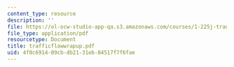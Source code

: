 ```yaml
---
content_type: resource
description: ''
file: https://ol-ocw-studio-app-qa.s3.amazonaws.com/courses/1-225j-transportation-flow-systems-fall-2002/4f0c691409cbdb2131eb84517f7f6fae_trafficflowwrapup.pdf
file_type: application/pdf
resourcetype: Document
title: trafficflowwrapup.pdf
uid: 4f0c6914-09cb-db21-31eb-84517f7f6fae
---
```

